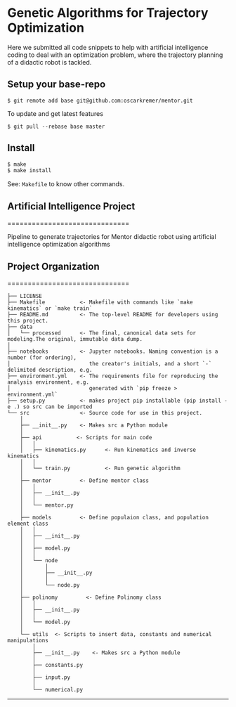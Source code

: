 # Genetic Algorithms for Trajectory Optimization

Here we submitted all code snippets to help with artificial intelligence coding to deal with an 
optimization problem, where the trajectory planning of a didactic robot is tackled.

## Setup your base-repo

`$ git remote add base git@github.com:oscarkremer/mentor.git`

To update and get latest features

`$ git pull --rebase base master`

## Install

```bash
$ make
$ make install
```

See: `Makefile` to know other commands.

## Artificial Intelligence Project

==============================

Pipeline to generate trajectories for Mentor didactic robot using artificial intelligence optimization algorithms

## Project Organization

==============================


    ├── LICENSE
    ├── Makefile           <- Makefile with commands like `make kinematics` or `make train`
    ├── README.md          <- The top-level README for developers using this project.
    ├── data
    │   └── processed      <- The final, canonical data sets for modeling.The original, immutable data dump.
    │
    ├── notebooks          <- Jupyter notebooks. Naming convention is a number (for ordering),
    │                         the creator's initials, and a short `-` delimited description, e.g.
    ├── environment.yml    <- The requirements file for reproducing the analysis environment, e.g.
    │                         generated with `pip freeze > environment.yml`
    ├── setup.py           <- makes project pip installable (pip install -e .) so src can be imported
    └── src                <- Source code for use in this project.
        │
        ├── __init__.py    <- Makes src a Python module
        │
        ├── api           <- Scripts for main code
        │   │
        │   ├── kinematics.py      <- Run kinematics and inverse kinematics
        │   │
        │   └── train.py           <- Run genetic algorithm
        │
        ├── mentor         <- Define mentor class
        │   │   
        │   ├── __init__.py
        │   │
        │   └── mentor.py
        │
        ├── models         <- Define populaion class, and population element class
        │   │   
        │   ├── __init__.py    
        │   │
        │   ├── model.py
        │   │
        │   └── node
        │       │   
        │       ├── __init__.py
        │       │
        │       └── node.py  
        │
        ├── polinomy         <- Define Polinomy class
        │   │   
        │   ├── __init__.py
        │   │
        │   └── model.py
        │
        └── utils  <- Scripts to insert data, constants and numerical manipulations
            │   
            ├── __init__.py    <- Makes src a Python module
            │
            ├── constants.py
            │
            ├── input.py
            │
            └── numerical.py

-------
